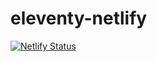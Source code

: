 # eleventy-netlify



[![Netlify Status](https://api.netlify.com/api/v1/badges/29e5e126-bd56-4010-8754-912ff33045a8/deploy-status)](https://app.netlify.com/sites/unruffled-ramanujan-27ad41/deploys)
